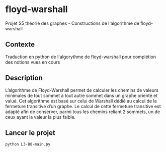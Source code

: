 # floyd-warshall
Projet S5 théorie des graphes - Constructions de l'algorithme de floyd-warshall

## Contexte
Traduction en python de l'algorythme de floyd-warshall pour complétion des notions vues en cours

## Description
L’algorithme de Floyd-Warshall permet de calculer les chemins de valeurs minimales de tout sommet à tout autre 
sommet dans un graphe orienté et valué.
Cet algorithme est basé sur celui de Warshall dédié au calcul de la fermeture transitive d’un graphe. Le calcul de 
cette fermeture transitive est adapté afin de conserver, parmi tous les chemins reliant 2 sommets, un de ceux ayant 
la valeur la plus faible.

## Lancer le projet 
```bash
python L3-B8-main.py
```
